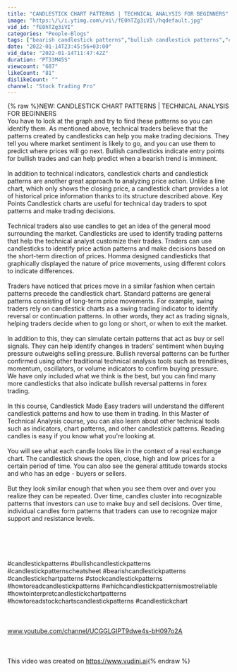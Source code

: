 ```yaml
---
title: "CANDLESTICK CHART PATTERNS | TECHNICAL ANALYSIS FOR BEGINNERS"
image: "https:\/\/i.ytimg.com\/vi\/fE0hTZg3iVI\/hqdefault.jpg"
vid_id: "fE0hTZg3iVI"
categories: "People-Blogs"
tags: ["bearish candlestick patterns","bullish candlestick patterns","candlestick chart"]
date: "2022-01-14T23:45:56+03:00"
vid_date: "2022-01-14T11:47:42Z"
duration: "PT33M45S"
viewcount: "687"
likeCount: "81"
dislikeCount: ""
channel: "Stock Trading Pro"
---
```

{% raw %}NEW: CANDLESTICK CHART PATTERNS | TECHNICAL ANALYSIS FOR BEGINNERS<br />You have to look at the graph and try to find these patterns so you can identify them. As mentioned above, technical traders believe that the patterns created by candlesticks can help you make trading decisions. They tell you where market sentiment is likely to go, and you can use them to predict where prices will go next. Bullish candlesticks indicate entry points for bullish trades and can help predict when a bearish trend is imminent.<br /><br />In addition to technical indicators, candlestick charts and candlestick patterns are another great approach to analyzing price action. Unlike a line chart, which only shows the closing price, a candlestick chart provides a lot of historical price information thanks to its structure described above. Key Points Candlestick charts are useful for technical day traders to spot patterns and make trading decisions.<br /><br />Technical traders also use candles to get an idea of ​​the general mood surrounding the market. Candlesticks are used to identify trading patterns that help the technical analyst customize their trades. Traders can use candlesticks to identify price action patterns and make decisions based on the short-term direction of prices. Homma designed candlesticks that graphically displayed the nature of price movements, using different colors to indicate differences.<br /><br />Traders have noticed that prices move in a similar fashion when certain patterns precede the candlestick chart. Standard patterns are general patterns consisting of long-term price movements. For example, swing traders rely on candlestick charts as a swing trading indicator to identify reversal or continuation patterns. In other words, they act as trading signals, helping traders decide when to go long or short, or when to exit the market.<br /><br />In addition to this, they can simulate certain patterns that act as buy or sell signals. They can help identify changes in traders' sentiment when buying pressure outweighs selling pressure. Bullish reversal patterns can be further confirmed using other traditional technical analysis tools such as trendlines, momentum, oscillators, or volume indicators to confirm buying pressure. We have only included what we think is the best, but you can find many more candlesticks that also indicate bullish reversal patterns in forex trading.<br /><br />In this course, Candlestick Made Easy traders will understand the different candlestick patterns and how to use them in trading. In this Master of Technical Analysis course, you can also learn about other technical tools such as indicators, chart patterns, and other candlestick patterns. Reading candles is easy if you know what you're looking at.<br /><br />You will see what each candle looks like in the context of a real exchange chart. The candlestick shows the open, close, high and low prices for a certain period of time. You can also see the general attitude towards stocks and who has an edge - buyers or sellers.<br /><br />But they look similar enough that when you see them over and over you realize they can be repeated. Over time, candles cluster into recognizable patterns that investors can use to make buy and sell decisions. Over time, individual candles form patterns that traders can use to recognize major support and resistance levels.<br /><br /><br /><br /><br /><br />#candlestickpatterns   #bullishcandlestickpatterns   #candlestickpatternscheatsheet   #bearishcandlestickpatterns   #candlestickchartpatterns   #stockcandlestickpatterns   #howtoreadcandlestickpatterns   #whichcandlestickpatternismostreliable   #howtointerpretcandlestickchartpatterns   #howtoreadstockchartscandlestickpatterns   #candlestickchart<br /><br /><br /><br />www.youtube.com/channel/UCGGLGIPT9dwe4s-bH097o2A<br /><br /><br /><br />This video was created on <a rel="nofollow" target="blank" href="https://www.vudini.ai">https://www.vudini.ai</a>{% endraw %}
